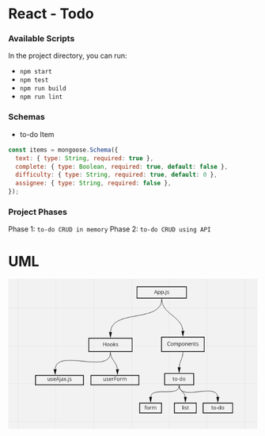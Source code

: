 # React - Todo

### Available Scripts

In the project directory, you can run:

* `npm start`
* `npm test`
* `npm run build`
* `npm run lint`

### Schemas
* to-do Item

```javascript
const items = mongoose.Schema({
  text: { type: String, required: true },
  complete: { type: Boolean, required: true, default: false },
  difficulty: { type: String, required: true, default: 0 },
  assignee: { type: String, required: false },
});
```

### Project Phases

Phase 1: `to-do CRUD in memory`
Phase 2: `to-do CRUD using API`

# UML
<img src="./assets/phase-1.png" />
